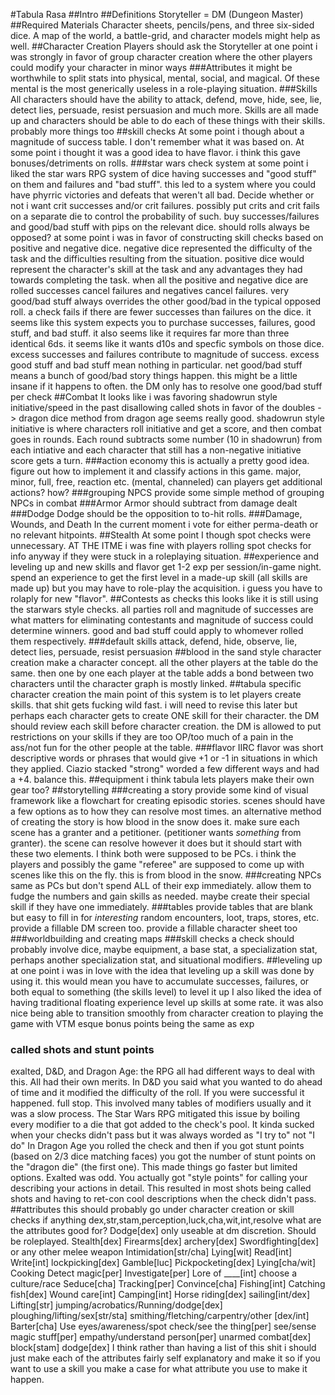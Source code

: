 #Tabula Rasa
##Intro
##Definitions
Storyteller = DM (Dungeon Master)
##Required Materials
Character sheets, pencils/pens, and three six-sided dice. A map of the world, a battle-grid, and character models might help as well.
##Character Creation
Players should ask the Storyteller 
at one point i was strongly in favor of group character creation where the other players could modify your character in minor ways
###Attributes
it might be worthwhile to split stats into physical, mental, social, and magical. Of these mental is the most generically useless in a role-playing situation.
###Skills
All characters should have the ability to attack, defend, move, hide, see, lie, detect lies, persuade, resist persuasion and much more.
Skills are all made up and characters should be able to do each of these things with their skills. probably more things too
##skill checks
At some point i though about a magnitude of success table. I don't remember what it was based on.
At some point i thought it was  a good idea to have flavor. i think this gave bonuses/detriments on rolls.
###star wars check system
at some point i liked the star wars RPG system of dice having successes and "good stuff" on them and failures and "bad stuff". this led to a system where you could have phyrric victories and defeats that weren't all bad.
Decide whether or not i want crit successes and/or crit failures.
possibly put crits and crit fails on a separate die to control the probability of such.
buy successes/failures and good/bad stuff with pips on the relevant dice.
should rolls always be opposed?
at some point i was in favor of constructing skill checks based on positive and negative dice. negative dice represented the difficulty of the task and the difficulties resulting from the situation. positive dice would represent the character's skill at the task and any advantages they had towards completing the task. when all the positive and negative dice are rolled successes cancel failures and negatives cancel failures.
very good/bad stuff always overrides the other good/bad in the typical opposed roll.
a check fails if there are fewer successes than failures on the dice. it seems like this system expects you to purchase successes, failures, good stuff, and bad stuff. it also seems like it requires far more than three identical 6ds. it seems like it wants d10s and specfic symbols on those dice.
excess successes and failures contribute to magnitude of success.
excess good stuff and bad stuff mean nothing in particular.
net good/bad stuff means a bunch of good/bad story things happen. this might be a little insane if it happens to often. the DM only has to resolve one good/bad stuff per check
##Combat
It looks like i was favoring shadowrun style initiative/speed in the past
disallowing called shots in favor of the doubles -> dragon dice method from dragon age seems really good. shadowrun style initiative is where characters roll initiative and get a score, and then combat goes in rounds. Each round subtracts some number (10 in shadowrun) from each intiative and each character that still has a non-negative initiative score gets a turn.
###action economy
this is actually a pretty good idea. figure out how to implement it and classify actions in this game. major, minor, full, free, reaction etc. (mental, channeled) can players get additional actions? how?
###grouping NPCS
provide some simple method of grouping NPCs in combat
###Armor
Armor should subtract from damage dealt
###Dodge
Dodge should be the opposition to to-hit rolls.
###Damage, Wounds, and Death
In the current moment i vote for either perma-death or no relevant hitpoints.
##Stealth
At some point I though spot checks were unnecessary. AT THE ITME i was fine with players rolling spot checks for info anyway if they were stuck in a roleplaying situation.
##experience and leveling up and new skills and flavor
get 1-2 exp per session/in-game night.
spend an experience to get the first level in a made-up skill (all skills are made up) but you may have to role-play the acquisition.
i guess you have to rolaply for new "flavor".
##Contests as checks
this looks like it is still using the starwars style checks. all parties roll and magnitude of successes are what matters for eliminating contestants and magnitude of success could determine winners. good and bad stuff could apply to whomever rolled them respectively.
###default skills
attack, defend, hide, observe, lie, detect lies, persuade, resist persuasion
##blood in the sand style character creation
make a character concept. all the other players at the table do the same. then one by one each player at the table adds a bond between two characters until the character graph is mostly linked.
##tabula specific character creation
the main point of this system is to let players create skills. that shit gets fucking wild fast. i will need to revise this later but perhaps each character gets to create ONE skill for their character. the DM should review each skill before character creation. the DM is allowed to put restrictions on your skills if they are too OP/too much of a pain in the ass/not fun for the other people at the table.
###flavor
IIRC flavor was short descriptive words or phrases that would give +1 or -1 in situations in which they applied. Ciazio stacked "strong" worded a few different ways and had a +4. balance this.
##equipment
i think tabula lets players make their own gear too?
##storytelling
###creating a story
provide some kind of visual framework like a flowchart for creating episodic stories. scenes should have a few options as to how they can resolve most times.
an alternative method of creating the story is how blood in the snow does it. make sure each scene has a granter and a petitioner. (petitioner wants _something_ from granter). the scene can resolve however it does but it should start with these two elements. I think both were supposed to be PCs. i think the players and possibly the game "referee" are supposed to come up with scenes like this on the fly. this is from blood in the snow.
###creating NPCs
same as PCs but don't spend ALL of their exp immediately. allow them to fudge the numbers and gain skills as needed. maybe create their special skill if they have one immediately.
###tables
provide tables that are blank but easy to fill in for _interesting_ random encounters, loot, traps, stores, etc. provide a fillable DM screen too. provide a fillable character sheet too
###worldbuilding and creating maps
###skill checks
a check should probably involve dice, maybe equipment, a base stat, a specialization stat, perhaps another specialization stat, and situational modifiers.
##leveling up
at one point i was in love with the idea that leveling up a skill was done by using it. this would mean you have to accumulate successes, failures, or both equal to something (the skills level) to level it up
I also liked the idea of having traditional floating experience level up skills at some rate. it was also nice being able to transition smoothly from character creation to playing the game with VTM esque bonus points being the same as exp
### called shots and stunt points
exalted, D&D, and Dragon Age: the RPG all had different ways to deal with this. All had their own merits. In D&D you said what you wanted to do ahead of time and it modified the difficulty of the roll. If you were successful it happened. full stop. This involved many tables of modifiers usually and it was a slow process. The Star Wars RPG mitigated this issue by boiling every modifier to a die that got added to the check's pool. It kinda sucked when your checks didn't pass but it was always worded as "I try to" not "I do"
In Dragon Age you rolled the check and then if you got stunt points (based on 2/3 dice matching faces) you got the number of stunt points on the "dragon die" (the first one). This made things go faster but limited options.
Exalted was odd. You actually got "style points" for calling your describing your actions in detail. This resulted in most shots being called shots and having to ret-con cool descriptions when the check didn't pass.
##attributes
this should probably go under character creation or skill checks if anything
dex,str,stam,perception,luck,cha,wit,int,resolve
what are the attributes good for? Dodge[dex] only useable at dm discretion. Should be roleplayed. Stealth[dex] Firearms[dex] archery[dex] Swordfighting[dex] or any other melee weapon Intimidation[str/cha] Lying[wit] Read[int] Write[int] lockpicking[dex] Gamble[luc] Pickpocketing[dex] Lying[cha/wit] Cooking Detect magic[per] Investigate[per] Lore of ____[int] choose a culture/race Seduce[cha] Tracking[per] Convince[cha] Fishing[int] Catching fish[dex] Wound care[int] Camping[int] Horse riding[dex] sailing[int/dex] Lifting[str] jumping/acrobatics/Running/dodge[dex] ploughing/lifting/sex[str/sta] smithing/fletching/carpentry/other [dex/int] Barter[cha] Use eyes/awareness/spot check/see the thing[per] see/sense magic stuff[per] empathy/understand person[per] unarmed combat[dex] block[stam] dodge[dex]
I think rather than having a list of this shit i should just make each of the attributes fairly self explanatory and make it so if you want to use a skill you make a case for what attribute you use to make it happen.





















